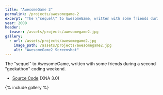 ```yaml
---
title: "AwesomeGame 2"
permalink: /projects/awesomegame-2
excerpt: "The \"sequel\" to AwesomeGame, written with some friends during a second \"geekathon\" coding weekend."
year: 2008
header:
  teaser: /assets/projects/awesomegame2.jpg
gallery:
  - url: /assets/projects/awesomegame2.jpg
    image_path: /assets/projects/awesomegame2.jpg
    alt: "AwesomeGame2 Screenshot"
---
```


The "sequel" to AwesomeGame, written with some friends during a second "geekathon" coding weekend.

* [Source Code](http://github.com/tgjones/awesome-game-2) (XNA 3.0)

{% include gallery %}